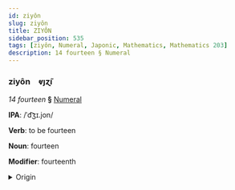 ```yaml
---
id: ziyôn
slug: ziyôn
title: ZIYÔN
sidebar_position: 535
tags: [ziyôn, Numeral, Japonic, Mathematics, Mathematics 203]
description: 14 fourteen § Numeral
---
```


### ziyôn&emsp;<span kind="abugida">ⱴȷɀ̃ı</span>

*14 fourteen* **§** [Numeral](../../tags/Numeral)

**IPA**: /ˈd͡ʒɪ.jon/

**Verb**: to be fourteen

**Noun**: fourteen

**Modifier**: fourteenth

<details>
    <summary>Origin</summary>
    Japanese じゅうよん jūyon [d͡ʑɨᵝːjõ̞ɴ]<br/>
    <em>Japonic Language Family</em>
</details>
